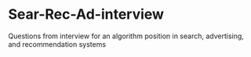 # Sear-Rec-Ad-interview
Questions from interview for an algorithm position in search, advertising, and recommendation systems
